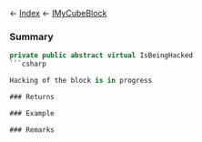 ← [Index](Api-Index) ← [IMyCubeBlock](VRage.Game.ModAPI.Ingame.IMyCubeBlock)

### Summary

```csharp
private public abstract virtual IsBeingHacked
```csharp

Hacking of the block is in progress

### Returns

### Example

### Remarks

